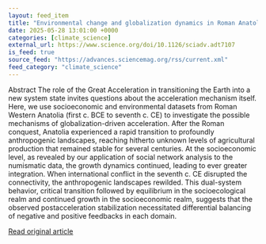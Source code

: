 ```yaml
---
layout: feed_item
title: "Environmental change and globalization dynamics in Roman Anatolia: Stabilizing an accelerating system | Science Advances"
date: 2025-05-28 13:01:00 +0000
categories: [climate_science]
external_url: https://www.science.org/doi/10.1126/sciadv.adt7107
is_feed: true
source_feed: "https://advances.sciencemag.org/rss/current.xml"
feed_category: "climate_science"
---
```


Abstract The role of the Great Acceleration in transitioning the Earth into a new system state invites questions about the acceleration mechanism itself. Here, we use socioeconomic and environmental datasets from Roman Western Anatolia (first c. BCE to seventh c. CE) to investigate the possible mechanisms of globalization-driven acceleration. After the Roman conquest, Anatolia experienced a rapid transition to profoundly anthropogenic landscapes, reaching hitherto unknown levels of agricultural production that remained stable for several centuries. At the socioeconomic level, as revealed by our application of social network analysis to the numismatic data, the growth dynamics continued, leading to ever greater integration. When international conflict in the seventh c. CE disrupted the connectivity, the anthropogenic landscapes rewilded. This dual-system behavior, critical transition followed by equilibrium in the socioecological realm and continued growth in the socioeconomic realm, suggests that the observed postacceleration stabilization necessitated differential balancing of negative and positive feedbacks in each domain.

[Read original article](https://www.science.org/doi/10.1126/sciadv.adt7107)
